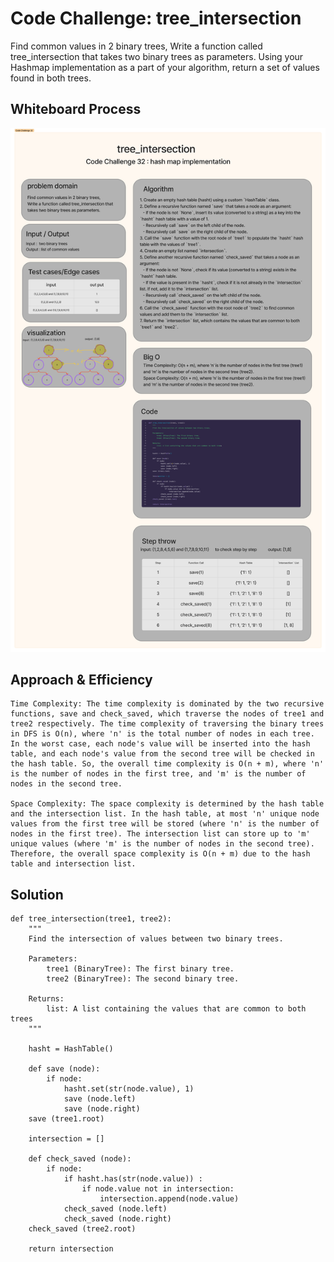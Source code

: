 # Code Challenge: tree_intersection 

Find common values in 2 binary trees,
Write a function called tree_intersection that takes two binary trees as parameters.
Using your Hashmap implementation as a part of your algorithm, return a set of values found in both trees.

## Whiteboard Process
![](./cc32.png)

## Approach & Efficiency
    Time Complexity: The time complexity is dominated by the two recursive functions, save and check_saved, which traverse the nodes of tree1 and tree2 respectively. The time complexity of traversing the binary trees in DFS is O(n), where 'n' is the total number of nodes in each tree. In the worst case, each node's value will be inserted into the hash table, and each node's value from the second tree will be checked in the hash table. So, the overall time complexity is O(n + m), where 'n' is the number of nodes in the first tree, and 'm' is the number of nodes in the second tree.

    Space Complexity: The space complexity is determined by the hash table and the intersection list. In the hash table, at most 'n' unique node values from the first tree will be stored (where 'n' is the number of nodes in the first tree). The intersection list can store up to 'm' unique values (where 'm' is the number of nodes in the second tree). Therefore, the overall space complexity is O(n + m) due to the hash table and intersection list.

## Solution
```
def tree_intersection(tree1, tree2):
    """
    Find the intersection of values between two binary trees.
    
    Parameters:
        tree1 (BinaryTree): The first binary tree.
        tree2 (BinaryTree): The second binary tree.

    Returns:
        list: A list containing the values that are common to both trees
    """
    
    hasht = HashTable()

    def save (node):
        if node:
            hasht.set(str(node.value), 1)
            save (node.left)
            save (node.right)
    save (tree1.root)

    intersection = []

    def check_saved (node):
        if node:
            if hasht.has(str(node.value)) :
                if node.value not in intersection:
                    intersection.append(node.value)
            check_saved (node.left)
            check_saved (node.right)
    check_saved (tree2.root)

    return intersection
```
